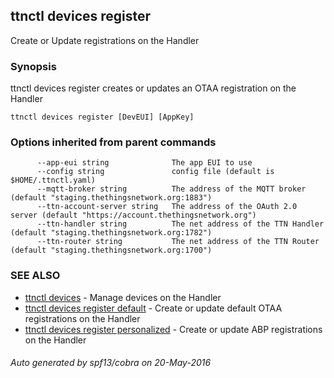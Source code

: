 ## ttnctl devices register

Create or Update registrations on the Handler

### Synopsis


ttnctl devices register creates or updates an OTAA registration on
the Handler

```
ttnctl devices register [DevEUI] [AppKey]
```

### Options inherited from parent commands

```
      --app-eui string              The app EUI to use
      --config string               config file (default is $HOME/.ttnctl.yaml)
      --mqtt-broker string          The address of the MQTT broker (default "staging.thethingsnetwork.org:1883")
      --ttn-account-server string   The address of the OAuth 2.0 server (default "https://account.thethingsnetwork.org")
      --ttn-handler string          The net address of the TTN Handler (default "staging.thethingsnetwork.org:1782")
      --ttn-router string           The net address of the TTN Router (default "staging.thethingsnetwork.org:1700")
```

### SEE ALSO
* [ttnctl devices](ttnctl_devices)	 - Manage devices on the Handler
* [ttnctl devices register default](ttnctl_devices_register_default)	 - Create or update default OTAA registrations on the Handler
* [ttnctl devices register personalized](ttnctl_devices_register_personalized)	 - Create or update ABP registrations on the Handler

###### Auto generated by spf13/cobra on 20-May-2016
